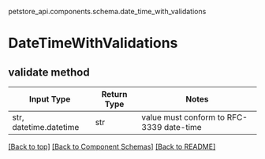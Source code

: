 petstore_api.components.schema.date_time_with_validations
# DateTimeWithValidations

## validate method
Input Type | Return Type | Notes
------------ | ------------- | -------------
str, datetime.datetime | str | value must conform to RFC-3339 date-time

[[Back to top]](#top) [[Back to Component Schemas]](../../../README.md#Component-Schemas) [[Back to README]](../../../README.md)
